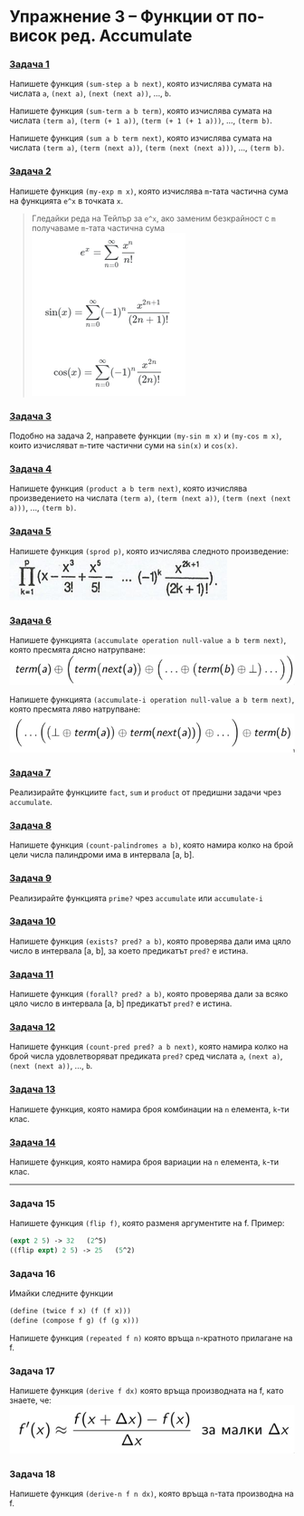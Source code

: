 # Упражнение 3 – Функции от по-висок ред. Accumulate

### [Задача 1](01--sum.rkt)
Напишете функция `(sum-step a b next)`, която изчислява сумата на числата `a`, `(next a)`, `(next (next a))`, ..., `b`.

Напишете функция `(sum-term a b term)`, която изчислява сумата на числата `(term a)`, `(term (+ 1 a))`, `(term (+ 1 (+ 1 a)))`, ..., `(term b)`.

Напишете функция `(sum a b term next)`, която изчислява сумата на числата `(term a)`, `(term (next a))`, `(term (next (next a)))`, ..., `(term b)`.

### [Задача 2](02--my-exp.rkt)
Напишете функция `(my-exp m x)`, която изчислява `m`-тата частична сума на функцията `e^x` в точката `x`.

> Гледайки реда на Тейлър за `e^x`, ако заменим безкрайност с `m` получаваме `m`-тата частична сума
![](taylor.png)

### [Задача 3](03--my-sin--my-cos.rkt)
Подобно на задача 2, направете функции `(my-sin m x)` и `(my-cos m x)`, които изчисляват `m`-тите частични суми на `sin(x)` и `cos(x)`.

### [Задача 4](04--product.rkt)
Напишете функция `(product a b term next)`, която изчислява произведението на числата `(term a)`, `(term (next a))`, `(term (next (next a)))`, ..., `(term b)`.

### [Задача 5](05--sprod.rkt)
Напишете функция `(sprod p)`, която изчислява следното произведение:
![](sin-product.png)

### [Задача 6](06--accumulate.rkt)
Напишете функцията `(accumulate operation null-value a b term next)`, която пресмята дясно натрупване:
![](accumulate.png)

Напишете функцията `(accumulate-i operation null-value a b term next)`, която пресмята ляво натрупване:
![](accumulate-i.png)

### [Задача 7](07--fact-sum-prod.rkt)
Реализирайте функциите `fact`, `sum` и `product` от предишни задачи чрез `accumulate`.

### [Задача 8](08--count-palindromes.rkt)
Напишете функция `(count-palindromes a b)`, която намира колко на брой цели числа палиндроми има в интервала [a, b].

### [Задача 9](09--prime.rkt)
Реализирайте функцията `prime?` чрез `accumulate` или `accumulate-i`

### [Задача 10](10--exists.rkt)
Напишете функция `(exists? pred? a b)`, която проверява дали има цяло число в интервала [a, b], за което предикатът `pred?` е истина.

### [Задача 11](11-forall.rkt)
Напишете функция `(forall? pred? a b)`, която проверява дали за всяко цяло число в интервала [a, b] предикатът `pred?` е истина.

### [Задача 12](12--count-pred.rkt)
Напишете функция `(count-pred pred? a b next)`, която намира колко на брой числа удовлетворяват предиката `pred?` сред числата `a`, `(next a)`, `(next (next a))`, ..., `b`.

### [Задача 13](13--combinations.rkt)
Напишете функция, която намира броя комбинации на `n` елемента, `k`-ти клас.

### [Задача 14](14--variations.rkt)
Напишете функция, която намира броя вариации на `n` елемента, `k`-ти клас.

<hr />

### Задача 15
Напишете функция `(flip f)`, която разменя аргументите на f.
Пример:
```scheme
(expt 2 5) -> 32   (2^5)
((flip expt) 2 5) -> 25   (5^2)
```

### Задача 16
Имайки следните функции
```scheme
(define (twice f x) (f (f x)))
(define (compose f g) (f (g x)))
```

Напишете функция `(repeated f n)` която  връща `n`-кратното прилагане на f.
### Задача 17
Напишете функция `(derive f dx)` която връща производната на f, като знаете, че:
![](derivative.png)

### Задача 18
Напишете функция `(derive-n f n dx)`, която връща `n`-тата производна на f.

